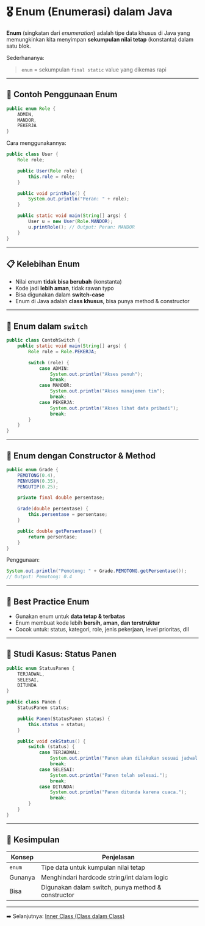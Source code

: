 # 🎖️ Enum (Enumerasi) dalam Java

**Enum** (singkatan dari *enumeration*) adalah tipe data khusus di Java yang memungkinkan kita menyimpan **sekumpulan nilai tetap** (konstanta) dalam satu blok.

Sederhananya:
> `enum` = sekumpulan `final static` value yang dikemas rapi

---

## 🔧 Contoh Penggunaan Enum

```java
public enum Role {
    ADMIN,
    MANDOR,
    PEKERJA
}
````

Cara menggunakannya:

```java
public class User {
    Role role;

    public User(Role role) {
        this.role = role;
    }

    public void printRole() {
        System.out.println("Peran: " + role);
    }

    public static void main(String[] args) {
        User u = new User(Role.MANDOR);
        u.printRole(); // Output: Peran: MANDOR
    }
}
```

---

## 📋 Kelebihan Enum

* Nilai enum **tidak bisa berubah** (konstanta)
* Kode jadi **lebih aman**, tidak rawan typo
* Bisa digunakan dalam **switch-case**
* Enum di Java adalah **class khusus**, bisa punya method & constructor

---

## 🎯 Enum dalam `switch`

```java
public class ContohSwitch {
    public static void main(String[] args) {
        Role role = Role.PEKERJA;

        switch (role) {
            case ADMIN:
                System.out.println("Akses penuh");
                break;
            case MANDOR:
                System.out.println("Akses manajemen tim");
                break;
            case PEKERJA:
                System.out.println("Akses lihat data pribadi");
                break;
        }
    }
}
```

---

## 🧠 Enum dengan Constructor & Method

```java
public enum Grade {
    PEMOTONG(0.4),
    PENYUSUN(0.35),
    PENGUTIP(0.25);

    private final double persentase;

    Grade(double persentase) {
        this.persentase = persentase;
    }

    public double getPersentase() {
        return persentase;
    }
}
```

Penggunaan:

```java
System.out.println("Pemotong: " + Grade.PEMOTONG.getPersentase());
// Output: Pemotong: 0.4
```

---

## 📌 Best Practice Enum

* Gunakan enum untuk **data tetap & terbatas**
* Enum membuat kode lebih **bersih, aman, dan terstruktur**
* Cocok untuk: status, kategori, role, jenis pekerjaan, level prioritas, dll

---

## 🧪 Studi Kasus: Status Panen

```java
public enum StatusPanen {
    TERJADWAL,
    SELESAI,
    DITUNDA
}
```

```java
public class Panen {
    StatusPanen status;

    public Panen(StatusPanen status) {
        this.status = status;
    }

    public void cekStatus() {
        switch (status) {
            case TERJADWAL:
                System.out.println("Panen akan dilakukan sesuai jadwal.");
                break;
            case SELESAI:
                System.out.println("Panen telah selesai.");
                break;
            case DITUNDA:
                System.out.println("Panen ditunda karena cuaca.");
                break;
        }
    }
}
```

---

## 📌 Kesimpulan

| Konsep  | Penjelasan                                         |
| ------- | -------------------------------------------------- |
| `enum`  | Tipe data untuk kumpulan nilai tetap               |
| Gunanya | Menghindari hardcode string/int dalam logic        |
| Bisa    | Digunakan dalam switch, punya method & constructor |

---

➡️ Selanjutnya: [Inner Class (Class dalam Class)](inner_class.md)